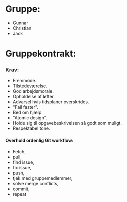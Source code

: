 # Gruppe:
- Gunnar
- Christian
- Jack
# Gruppekontrakt:
### Krav:
- Fremmøde.
- Tilstedeværelse.
- God arbejdsmorale.
- Opholdelse af løfter.
- Advarsel hvis tidsplaner overskrides.
- "Fail faster".
- Bed om hjælp
- "Atomic design".
- Holde sig til opgavebeskrivelsen så godt som muligt.
- Respektabel tone.
#### Overhold ordenlig Git workflow:
 -  Fetch,
 -  pull,
 -  find issue,
 -  fix issue,
 -  push,
 -  tjek med gruppemedlemmer,
 -  solve merge conflicts,
 -  commit,
 -  repeat

